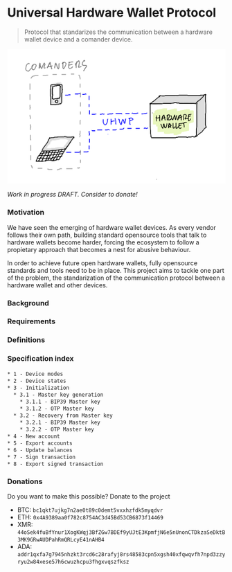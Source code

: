 # Universal Hardware Wallet Protocol

> Protocol that standarizes the communication between a hardware wallet device and a comander device.

![uhwp](uhwp.png)

*Work in progress DRAFT. Consider to donate!*

### Motivation
We have seen the emerging of hardware wallet devices. As every vendor follows their own path, building standard opensource tools that talk to hardware wallets become harder, forcing the ecosystem to follow a propietary approach that becomes a nest for abusive behaviour.

In order to achieve future open hardware wallets, fully opensource standards and tools need to be in place. This project aims to tackle one part of the problem, the standarization of the communication protocol between a hardware wallet and other devices.

### Background
### Requirements
### Definitions
### Specification index
```
* 1 - Device modes
* 2 - Device states
* 3 - Initialization
  * 3.1 - Master key generation
    * 3.1.1 - BIP39 Master key
    * 3.1.2 - OTP Master key
  * 3.2 - Recovery from Master key
    * 3.2.1 - BIP39 Master key
    * 3.2.2 - OTP Master key
* 4 - New account
* 5 - Export accounts
* 6 - Update balances
* 7 - Sign transaction
* 8 - Export signed transaction
```

### Donations

Do you want to make this possible? Donate to the project

* BTC: `bc1qkt7ujkg7n2ae0t89c0demt5vxxhzfdk5myqdvr`
* ETH: `0x4A9389aa0f782c8754AC3d45Bd53CB6873f14469`
* XMR: `44oSek4fuBfYnur1XogKWqj3BfZGw7BDEf9yUJtE3KpmfjN6e5nUnonCTDkzaSeDktB3MK9GRwAUDPahRmQRLcyE41nAHB4`
* ADA: `addr1qxfa7g7945nhzkt3rcd6c28rafyj8rs48583cpn5xgsh40xfqwqvfh7npd3zzyryu2w84xese57h6cwuzhcpu3fhgxvqszfksz`
